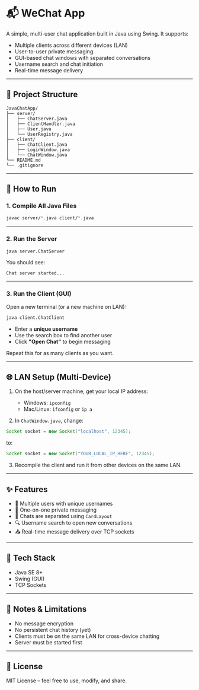 # 📬 WeChat App

A simple, multi-user chat application built in Java using Swing. It supports:

- Multiple clients across different devices (LAN)
- User-to-user private messaging
- GUI-based chat windows with separated conversations
- Username search and chat initiation
- Real-time message delivery

---

## 📁 Project Structure

```
JavaChatApp/
├── server/
│   ├── ChatServer.java
│   ├── ClientHandler.java
│   ├── User.java
│   └── UserRegistry.java
├── client/
│   ├── ChatClient.java
│   ├── LoginWindow.java
│   └── ChatWindow.java
└── README.md
└── .gitignore
```

---

## 🚀 How to Run

### 1. Compile All Java Files

```bash
javac server/*.java client/*.java
```

---

### 2. Run the Server

```bash
java server.ChatServer
```

You should see:

```
Chat server started...
```

---

### 3. Run the Client (GUI)

Open a new terminal (or a new machine on LAN):

```bash
java client.ChatClient
```

- Enter a **unique username**
- Use the search box to find another user
- Click **"Open Chat"** to begin messaging

Repeat this for as many clients as you want.

---

## 🌐 LAN Setup (Multi-Device)

1. On the host/server machine, get your local IP address:
   - Windows: `ipconfig`
   - Mac/Linux: `ifconfig` or `ip a`

2. In `ChatWindow.java`, change:

```java
Socket socket = new Socket("localhost", 12345);
```

to:

```java
Socket socket = new Socket("YOUR_LOCAL_IP_HERE", 12345);
```

3. Recompile the client and run it from other devices on the same LAN.

---

## ✨ Features

- 👥 Multiple users with unique usernames
- 🔐 One-on-one private messaging
- 🧠 Chats are separated using `CardLayout`
- 🔍 Username search to open new conversations
- 📤 Real-time message delivery over TCP sockets

---

## 🧩 Tech Stack

- Java SE 8+
- Swing (GUI)
- TCP Sockets

---

## 📌 Notes & Limitations

- No message encryption
- No persistent chat history (yet)
- Clients must be on the same LAN for cross-device chatting
- Server must be started first

---

## 📜 License

MIT License – feel free to use, modify, and share.
